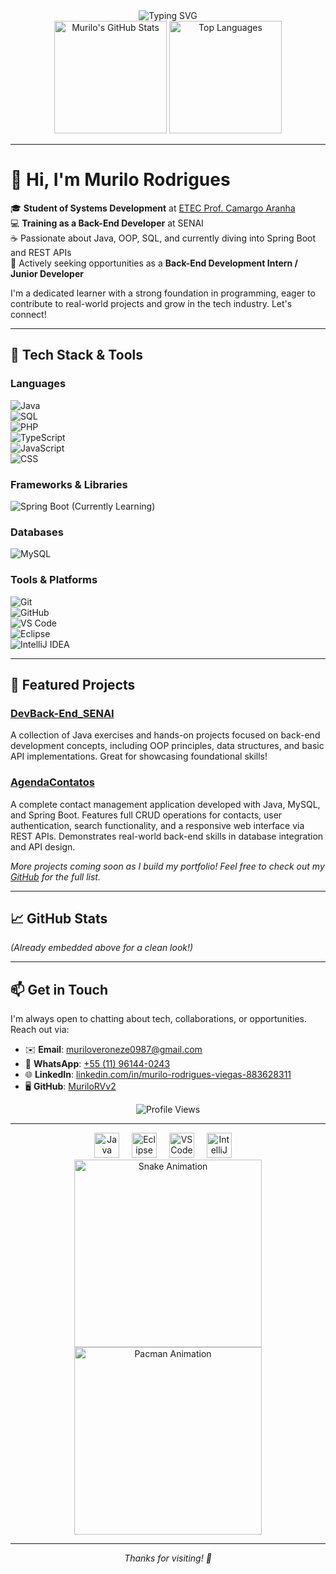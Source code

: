 <div align="center">
  <img src="https://readme-typing-svg.herokuapp.com?font=Fira+Code&pause=1000&color=FF6B6B&center=true&vCenter=true&width=435&lines=Hi+there!+I'm+Murilo+Rodrigues;Systems+Development+Student;Back-End+Developer+Trainee;Passionate+about+Java+%26+Spring+Boot" alt="Typing SVG" />
</div>

<div align="center">
  <img height="180em" src="https://github-readme-stats.vercel.app/api?username=MuriloRVv2&show_icons=true&hide_title=true&count_private=true&theme=dracula" alt="Murilo's GitHub Stats" />
  <img height="180em" src="https://github-readme-stats.vercel.app/api/top-langs/?username=MuriloRVv2&layout=compact&langs_count=7&theme=dracula" alt="Top Languages" />
</div>

---

# 👋 Hi, I'm Murilo Rodrigues

🎓 **Student of Systems Development** at [ETEC Prof. Camargo Aranha](https://www.etec.camargoaranha.com.br/)  
💻 **Training as a Back-End Developer** at SENAI  
☕ Passionate about Java, OOP, SQL, and currently diving into Spring Boot and REST APIs  
🚀 Actively seeking opportunities as a **Back-End Development Intern / Junior Developer**

I'm a dedicated learner with a strong foundation in programming, eager to contribute to real-world projects and grow in the tech industry. Let's connect!

---

## 🔧 Tech Stack & Tools

### Languages
![Java](https://img.shields.io/badge/Java-007396?style=for-the-badge&logo=java&logoColor=white)  
![SQL](https://img.shields.io/badge/SQL-4479A1?style=for-the-badge&logo=postgresql&logoColor=white)  
![PHP](https://img.shields.io/badge/PHP-777BB4?style=for-the-badge&logo=php&logoColor=white)  
![TypeScript](https://img.shields.io/badge/TypeScript-007ACC?style=for-the-badge&logo=typescript&logoColor=white)  
![JavaScript](https://img.shields.io/badge/JavaScript-F7DF1E?style=for-the-badge&logo=javascript&logoColor=black)  
![CSS](https://img.shields.io/badge/CSS-1572B6?style=for-the-badge&logo=css3&logoColor=white)

### Frameworks & Libraries
![Spring Boot](https://img.shields.io/badge/Spring%20Boot-6DB33F?style=for-the-badge&logo=spring&logoColor=white) (Currently Learning)

### Databases
![MySQL](https://img.shields.io/badge/MySQL-4479A1?style=for-the-badge&logo=mysql&logoColor=white)

### Tools & Platforms
![Git](https://img.shields.io/badge/Git-F05032?style=for-the-badge&logo=git&logoColor=white)  
![GitHub](https://img.shields.io/badge/GitHub-181717?style=for-the-badge&logo=github&logoColor=white)  
![VS Code](https://img.shields.io/badge/VS%20Code-007ACC?style=for-the-badge&logo=visual-studio-code&logoColor=white)  
![Eclipse](https://img.shields.io/badge/Eclipse-2C1810?style=for-the-badge&logo=eclipse&logoColor=white)  
![IntelliJ IDEA](https://img.shields.io/badge/IntelliJ_IDEA-000000.svg?&style=for-the-badge&logo=intellij-idea&logoColor=white)

---

## 📂 Featured Projects

### [DevBack-End_SENAI](https://github.com/MuriloRVv2/DevBack-End_SENAI)
A collection of Java exercises and hands-on projects focused on back-end development concepts, including OOP principles, data structures, and basic API implementations. Great for showcasing foundational skills!

### [AgendaContatos](https://github.com/MuriloRVv2/AgendaContatos)
A complete contact management application developed with Java, MySQL, and Spring Boot. Features full CRUD operations for contacts, user authentication, search functionality, and a responsive web interface via REST APIs. Demonstrates real-world back-end skills in database integration and API design.

*More projects coming soon as I build my portfolio! Feel free to check out my [GitHub](https://github.com/MuriloRVv2?tab=repositories) for the full list.*

---

## 📈 GitHub Stats
*(Already embedded above for a clean look!)*

---

## 📫 Get in Touch

I'm always open to chatting about tech, collaborations, or opportunities. Reach out via:

- ✉️ **Email**: [muriloveroneze0987@gmail.com](mailto:muriloveroneze0987@gmail.com)  
- 📱 **WhatsApp**: [+55 (11) 96144-0243](https://wa.me/5511961440243)  
- 🌐 **LinkedIn**: [linkedin.com/in/murilo-rodrigues-viegas-883628311](https://www.linkedin.com/in/murilo-rodrigues-viegas-883628311)  
- 🖥️ **GitHub**: [MuriloRVv2](https://github.com/MuriloRVv2)

<div align="center">
  <img src="https://komarev.com/ghpvc/?username=MuriloRVv2&style=flat-square&color=blue" alt="Profile Views" />
</div>

---

<div align="center">
  <img src="https://cdn4.iconfinder.com/data/icons/logos-and-brands/512/181_Java_logo_logos-512.png" height="40" alt="Java" />  
  <img width="12" />  
  <img src="https://download.logo.wine/logo/Eclipse_(software)/Eclipse_(software)-Logo.wine.png" height="40" alt="Eclipse" />  
  <img width="12" />  
  <img src="https://upload.wikimedia.org/wikipedia/commons/thumb/9/9a/Visual_Studio_Code_1.35_icon.svg/512px-Visual_Studio_Code_1.35_icon.svg.png?20210804221519" height="40" alt="VS Code" />  
  <img width="12" />  
  <img src="https://img.shields.io/badge/IntelliJ_IDEA-000000.svg" height="40" alt="IntelliJ IDEA" />  
  <img width="12" />  
  <img src="https://github.com/MuriloRVv2/MuriloRVv2/blob/output/github-contribution-grid-snake.gif" alt="Snake Animation" width="300" />  
  <img src="https://github.com/MuriloRVv2/MuriloRVv2/blob/output/github-contribution-grid-pacman.gif" alt="Pacman Animation" width="300" />
</div>

---

<div align="center">
  <p><i>Thanks for visiting! 🚀</i></p>
</div>
